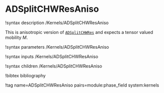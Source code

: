 # ADSplitCHWResAniso

!syntax description /Kernels/ADSplitCHWResAniso

This is anisotropic version of [`ADSplitCHWRes`](/ADSplitCHWRes.md) and expects
a tensor valued mobility $M$.

!syntax parameters /Kernels/ADSplitCHWResAniso

!syntax inputs /Kernels/ADSplitCHWResAniso

!syntax children /Kernels/ADSplitCHWResAniso

!bibtex bibliography

!tag name=ADSplitCHWResAniso pairs=module:phase_field system:kernels
